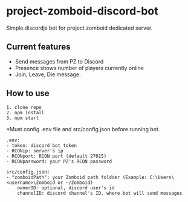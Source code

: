 # project-zomboid-discord-bot

Simple discordjs bot for project zomboid dedicated server.

## Current features
- Send messages from PZ to Discord
- Presence shows number of players currently online
- Join, Leave, Die message.

## How to use
```
1. clone repo
2. npm install
3. npm start
```
*Must config .env file and src/config.json before running bot.
```
.env:
- token: discord bot token
- RCONip: server's ip
- RCONport: RCON port (default 27015)
- RCONpassword: your PZ's RCON password
```

```
src/config.json:
- "zomboidPath": your Zomboid path foldder (Example: C:\Users\<username>\Zomboid or ~/Zomboid)
	ownerID: optional, discord user's id
	channelID: discord channel's ID, where bot will send messages
```
